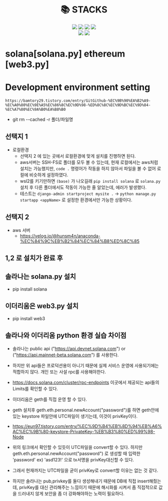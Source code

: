 <div align=center><h1>📚 STACKS</h1></div>

<div align=center>
<img src="https://img.shields.io/badge/django-092E20?style=for-the-badge&logo=django&logoColor=white">
<img src="https://img.shields.io/badge/mysql-4479A1?style=for-the-badge&logo=mysql&logoColor=white">
<img src="https://img.shields.io/badge/jquery-0769AD?style=for-the-badge&logo=jquery&logoColor=white">
<img src="https://img.shields.io/badge/python-3776AB?style=for-the-badge&logo=python&logoColor=white"> 
<br>
<img src="https://img.shields.io/badge/amazonaws-232F3E?style=for-the-badge&logo=amazonaws&logoColor=white"> 
<img src="https://img.shields.io/badge/linux-FCC624?style=for-the-badge&logo=linux&logoColor=black"> 
</div>

# solana[solana.py] ethereum [web3.py] 
# Development environment setting
`https://bamtory29.tistory.com/entry/GitGithub-%EC%9B%90%EA%B2%A9-%EC%A0%80%EC%9E%A5%EC%86%8C%EC%9D%98-%ED%8C%8C%EC%9D%BC%EC%9D%84-%EC%A7%80%EC%9A%B0%EA%B8%B0`
- git rm --cached -r 폴더/파일명


## 선택지 1
- 로컬환경
    - 선택지 2 에 있는 곳에서 로컬환경에 맞게 설치를 진행하면 된다.
    - aws서버는 SSH-FS로 폴더를 모두 볼 수 있는데, 현재 로컬에서는 aws처럼 설치는 가능했지만, `code .` 명령어가 작동을 하지 않아서 파일을 볼 수 없어 로컬에 비슷하게 설정하였다.
    - wsl2를 키기만하면 `(base)` 가 나오길래 `pip install solana` 로 `solana.py` 설치 후 다른 폴더에서도 작동이 가능한 줄 알았는데, 에러가 발생했다. 
    - 테스트는 `django-admin startproject mysite .` -> `python manage.py startapp <appName>` 로 설정한 환경에서만 가능한 상황이다.
## 선택지 2
- aws 서버
    - https://velog.io/@hunsm4n/anaconda-%EC%84%9C%EB%B2%84%EC%84%B8%ED%8C%85


## 1,2 로 설치가 완료 후 
## 솔라나는 solana.py 설치

- pip install solana

## 이더리움은 web3.py 설치 

- pip install web3


## 솔라나와 이더리움 python 환경 실습 차이점

- 솔라나는 public api ("https://api.devnet.solana.com") or ("https://api.mainnet-beta.solana.com") 를 사용한다.
- 하지만 위 api들은 프로덕션용이 아니기 때문에 실제 서비스 운영에 사용되기에는 적합하지 않다. 개인 또는 사설 rpc를 사용해야한다.
- https://docs.solana.com/cluster/rpc-endpoints 이곳에서 제공되는 api들의 Limits를 확인할 수 있다.

- 이더리움은 geth를 직접 운영 할 수 있다.
- geth 설치후 geth.eth.personal.newAccount("password")를 하면 geth안에 있는 keystore 파일안에 UTC파일이 생기는데, 이것이 privKey이다. 
- https://eun97.tistory.com/entry/%EC%9D%B4%EB%8D%94%EB%A6%AC%EC%9B%80-keystore-PrivateKey-%EB%B3%80%ED%99%98-Node
- 위의 링크에서 확인할 수 있듯이 UTC파일을 convert할 수 있다. 하지만 geth.eth.personal.newAccount("password") 로 생성할 때 입력한 'password' ex) 'asd123!' 으로 tx서명을 privKey대신할 수 있다.
- 그래서 현재까지는 UTC파일을 굳이 privKey로 convert할 이유는 없는 것 같다.
- 하지만 솔라나는 pub,privkey를 둘다 생성해내기 때문에 DB에 직접 insert해줬는데, privKey를 대신 관리해주는 느낌이기 때문에 해시화를 시켜서 좀 직접적으로 값을 드러내지 않게 보안을 좀 더 강화해야하는 노력이 필요하다.